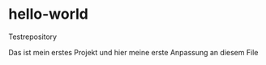# hello-world
Testrepository

Das ist mein erstes Projekt und hier meine erste Anpassung an diesem File

